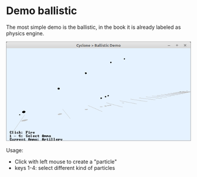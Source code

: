 # Demo ballistic

The most simple demo is the ballistic, in the book it is already labeled as physics engine.

![](preview.png)

Usage:
- Click with left mouse to create a "particle"
- keys 1-4: select different kind of particles

